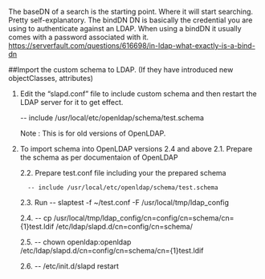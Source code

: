 The baseDN of a search is the starting point. Where it will start searching. Pretty self-explanatory.
The bindDN DN is basically the credential you are using to authenticate against an LDAP. When using a bindDN it usually comes with a password associated with it.
https://serverfault.com/questions/616698/in-ldap-what-exactly-is-a-bind-dn

##Import the custom schema to LDAP. (If they have introduced new objectClasses, attributes)
  1. Edit the “slapd.conf” file to include custom schema and then restart the LDAP server for it to get effect.
  
       -- include /usr/local/etc/openldap/schema/test.schema
      
      Note : This is for old versions of OpenLDAP.
      
  2. To import schema into OpenLDAP versions 2.4 and above
      2.1. Prepare the schema as per documentaion of OpenLDAP
      
      2.2. Prepare test.conf file including your the prepared schema
      
           -- include /usr/local/etc/openldap/schema/test.schema
           
      2.3. Run -- slaptest -f ~/test.conf -F /usr/local/tmp/ldap_config<any location whre the converted schema is to be placed>
  
      2.4. -- cp /usr/local/tmp/ldap_config/cn\=config/cn\=schema/cn={1}test.ldif /etc/ldap/slapd.d/cn\=config/cn\=schema/
      
      2.5. -- chown openldap:openldap /etc/ldap/slapd.d/cn\=config/cn\=schema/cn={1}test.ldif
      
      2.6. -- /etc/init.d/slapd restart
